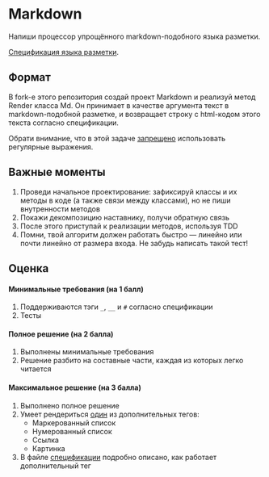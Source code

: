 # Markdown

Напиши процессор упрощённого markdown-подобного языка разметки.

[Спецификация языка разметки](MarkdownSpec.md).

## Формат

В fork-е этого репозитория создай проект Markdown и реализуй метод Render класса Md. Он принимает в качестве аргумента текст в markdown-подобной разметке, и возвращает строку с html-кодом этого текста согласно спецификации.

Обрати внимание, что в этой задаче <ins>запрещено</ins> использовать регулярные выражения.

## Важные моменты
1. Проведи начальное проектирование: зафиксируй классы и их методы в коде (а также связи между классами), но не пиши внутренности методов
2. Покажи декомпозицию наставнику, получи обратную связь
3. После этого приступай к реализации методов, используя TDD
4. Помни, твой алгоритм должен работать быстро — линейно или почти линейно от размера входа. Не забудь написать такой тест!

## Оценка

#### Минимальные требования (на 1 балл)
1. Поддерживаются тэги `_`, `__` и `#` согласно спецификации
2. Тесты

#### Полное решение (на 2 балла)
1. Выполнены минимальные требования
2. Решение разбито на составные части, каждая из которых легко читается 

#### Максимальное решение (на 3 балла)
1. Выполнено полное решение
2. Умеет рендериться <ins>один</ins> из дополнительных тегов:
	- Маркерованный список
	- Нумерованный список
	- Ссылка
	- Картинка
3. В файле [спецификации](MarkdownSpec.md) подробно описано, как работает дополнительный тег